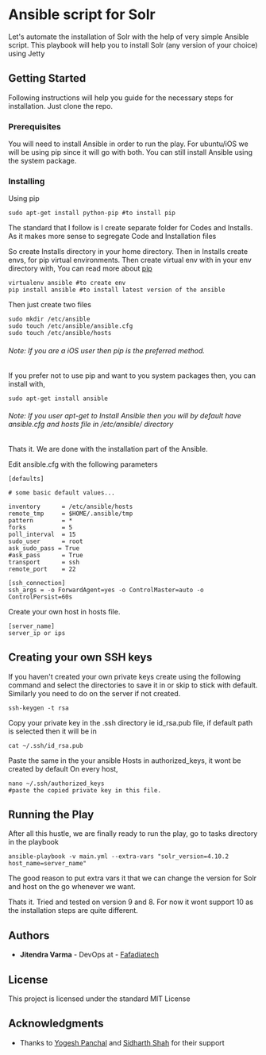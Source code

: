 # Ansible script for Solr

Let's automate the installation of Solr with the help of very simple Ansible script. This playbook will help you to install Solr (any version of your choice) using Jetty

## Getting Started

Following instructions will help you guide for the necessary steps for installation. Just clone the repo.

### Prerequisites

You will need to install Ansible in order to run the play. For ubuntu/iOS we will be using pip since it will go with both. You can still install Ansible using the system package.

### Installing

Using pip

```
sudo apt-get install python-pip #to install pip 
```
The standard that I follow is I create separate folder for Codes and Installs. As it makes more sense to segregate Code and Installation files

So create Installs directory in your home directory. Then in Installs create envs, for pip virtual environments. Then create virtual env with in your env directory with,
You can read more about [pip](https://pip.pypa.io/en/stable/reference/pip_download/)
```
virtualenv ansible #to create env
pip install ansible #to install latest version of the ansible
```
Then just create two files
```
sudo mkdir /etc/ansible
sudo touch /etc/ansible/ansible.cfg
sudo touch /etc/ansible/hosts
```
######  Note: If you are a iOS user then pip is the preferred method.   
If you prefer not to use pip and want to you system packages then, you can install with, 
```
sudo apt-get install ansible 
```
###### Note: If you user apt-get to Install Ansible then you will by default have ansible.cfg and hosts file in /etc/ansible/ directory
Thats it. We are done with the installation part of the Ansible.

Edit ansible.cfg with the following parameters
```
[defaults]

# some basic default values...

inventory      = /etc/ansible/hosts
remote_tmp     = $HOME/.ansible/tmp
pattern        = *
forks          = 5
poll_interval  = 15
sudo_user      = root
ask_sudo_pass = True
#ask_pass      = True
transport      = ssh
remote_port    = 22

[ssh_connection]
ssh_args = -o ForwardAgent=yes -o ControlMaster=auto -o ControlPersist=60s
```

Create your own host in hosts file.
```
[server_name]
server_ip or ips
```

## Creating your own SSH keys
If you haven't created your own private keys create using the following command and select the directories to save it in or skip to stick with default. Similarly you need to do on the server if not created.
```
ssh-keygen -t rsa
```

Copy your private key in the .ssh directory ie id_rsa.pub file, if default path is selected then it will be in 
```
cat ~/.ssh/id_rsa.pub 
```
Paste the same in the your ansible Hosts in authorized_keys, it wont be created by default
On every host,
```
nano ~/.ssh/authorized_keys
#paste the copied private key in this file.
```
## Running the Play

After all this hustle, we are finally ready to run the play, go to tasks directory in the playbook 
```
ansible-playbook -v main.yml --extra-vars "solr_version=4.10.2 host_name=server_name"
```
The good reason to put extra vars it that we can change the version for Solr 
and host on the go whenever we want.

Thats it. Tried and tested on version 9 and 8. For now it wont support 10 as the installation steps are quite different.


## Authors

* **Jitendra Varma** - DevOps at  - [Fafadiatech](https://fafadiatech.com/)


## License

This project is licensed under the standard MIT License

## Acknowledgments

* Thanks to [Yogesh Panchal](https://github.com/yspanchal) and [Sidharth Shah](https://github.com/sidharthshah) for their support
